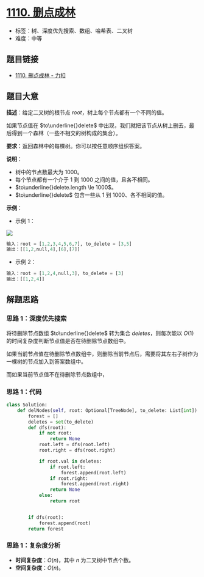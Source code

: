 # [1110. 删点成林](https://leetcode.cn/problems/delete-nodes-and-return-forest/)

- 标签：树、深度优先搜索、数组、哈希表、二叉树
- 难度：中等

## 题目链接

- [1110. 删点成林 - 力扣](https://leetcode.cn/problems/delete-nodes-and-return-forest/)

## 题目大意

**描述**：给定二叉树的根节点 $root$，树上每个节点都有一个不同的值。

如果节点值在 $to\underline{}delete$ 中出现，我们就把该节点从树上删去，最后得到一个森林（一些不相交的树构成的集合）。

**要求**：返回森林中的每棵树。你可以按任意顺序组织答案。

**说明**：

- 树中的节点数最大为 $1000$。
- 每个节点都有一个介于 $1$ 到 $1000$ 之间的值，且各不相同。
- $to\underline{}delete.length \le 1000$。
- $to\underline{}delete$ 包含一些从 $1$ 到 $1000$、各不相同的值。

**示例**：

- 示例 1：

![](https://assets.leetcode-cn.com/aliyun-lc-upload/uploads/2019/07/05/screen-shot-2019-07-01-at-53836-pm.png)

```python
输入：root = [1,2,3,4,5,6,7], to_delete = [3,5]
输出：[[1,2,null,4],[6],[7]]
```

- 示例 2：

```python
输入：root = [1,2,4,null,3], to_delete = [3]
输出：[[1,2,4]]
```

## 解题思路

### 思路 1：深度优先搜索

将待删除节点数组 $to\underline{}delete$ 转为集合 $deletes$，则每次能以  $O(1)$ 的时间复杂度判断节点值是否在待删除节点数组中。

如果当前节点值在待删除节点数组中，则删除当前节点后，需要将其左右子树作为一棵树的节点加入到答案数组中。

而如果当前节点值不在待删除节点数组中，

### 思路 1：代码

```Python
class Solution:
    def delNodes(self, root: Optional[TreeNode], to_delete: List[int]) -> List[TreeNode]:
        forest = []
        deletes = set(to_delete)
        def dfs(root):
            if not root:
                return None
            root.left = dfs(root.left)
            root.right = dfs(root.right)

            if root.val in deletes:
                if root.left:
                    forest.append(root.left)
                if root.right:
                    forest.append(root.right)
                return None
            else:
                return root


        if dfs(root):
            forest.append(root)
        return forest
```

### 思路 1：复杂度分析

- **时间复杂度**：$O(n)$，其中 $n$ 为二叉树中节点个数。
- **空间复杂度**：$O(n)$。

